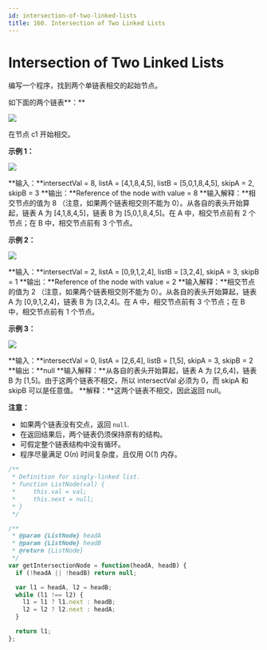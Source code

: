 ```yaml
---
id: intersection-of-two-linked-lists
title: 160. Intersection of Two Linked Lists
---
```


# Intersection of Two Linked Lists

编写一个程序，找到两个单链表相交的起始节点。

如下面的两个链表**：**

[![](https://assets.leetcode-cn.com/aliyun-lc-upload/uploads/2018/12/14/160_statement.png)](https://assets.leetcode-cn.com/aliyun-lc-upload/uploads/2018/12/14/160_statement.png)

在节点 c1 开始相交。



**示例 1：**

[![](https://assets.leetcode-cn.com/aliyun-lc-upload/uploads/2018/12/14/160_example_1.png)](https://assets.leetcode.com/uploads/2018/12/13/160_example_1.png)

**输入：**intersectVal = 8, listA = \[4,1,8,4,5], listB = \[5,0,1,8,4,5], skipA = 2, skipB = 3 **输出：**Reference of the node with value = 8 **输入解释：**相交节点的值为 8 （注意，如果两个链表相交则不能为 0）。从各自的表头开始算起，链表 A 为 \[4,1,8,4,5]，链表 B 为 \[5,0,1,8,4,5]。在 A 中，相交节点前有 2 个节点；在 B 中，相交节点前有 3 个节点。



**示例 2：**

[![](https://assets.leetcode-cn.com/aliyun-lc-upload/uploads/2018/12/14/160_example_2.png)](https://assets.leetcode.com/uploads/2018/12/13/160_example_2.png)

**输入：**intersectVal = 2, listA = \[0,9,1,2,4], listB = \[3,2,4], skipA = 3, skipB = 1 **输出：**Reference of the node with value = 2 **输入解释：**相交节点的值为 2 （注意，如果两个链表相交则不能为 0）。从各自的表头开始算起，链表 A 为 \[0,9,1,2,4]，链表 B 为 \[3,2,4]。在 A 中，相交节点前有 3 个节点；在 B 中，相交节点前有 1 个节点。



**示例 3：**

[![](https://assets.leetcode-cn.com/aliyun-lc-upload/uploads/2018/12/14/160_example_3.png)](https://assets.leetcode.com/uploads/2018/12/13/160_example_3.png)

**输入：**intersectVal = 0, listA = \[2,6,4], listB = \[1,5], skipA = 3, skipB = 2 **输出：**null **输入解释：**从各自的表头开始算起，链表 A 为 \[2,6,4]，链表 B 为 \[1,5]。由于这两个链表不相交，所以 intersectVal 必须为 0，而 skipA 和 skipB 可以是任意值。 **解释：**这两个链表不相交，因此返回 null。



**注意：**

-   如果两个链表没有交点，返回 `null`.
-   在返回结果后，两个链表仍须保持原有的结构。
-   可假定整个链表结构中没有循环。
-   程序尽量满足 O(_n_) 时间复杂度，且仅用 O(_1_) 内存。



```javascript
/**
 * Definition for singly-linked list.
 * function ListNode(val) {
 *     this.val = val;
 *     this.next = null;
 * }
 */

/**
 * @param {ListNode} headA
 * @param {ListNode} headB
 * @return {ListNode}
 */
var getIntersectionNode = function(headA, headB) {
  if (!headA || !headB) return null;

  var l1 = headA, l2 = headB;
  while (l1 !== l2) {
    l1 = l1 ? l1.next : headB;
    l2 = l2 ? l2.next : headA;
  }

  return l1;
};
```